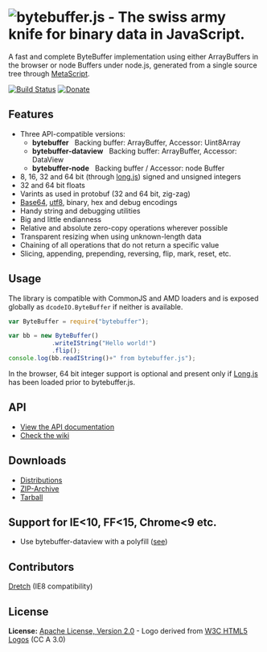 ![bytebuffer.js - The swiss army knife for binary data in JavaScript.](https://raw.github.com/dcodeIO/bytebuffer.js/master/bytebuffer.png)
======================================
A fast and complete ByteBuffer implementation using either ArrayBuffers in the browser or node Buffers under node.js,
generated from a single source tree through [MetaScript](https://github.com/dcodeIO/MetaScript).

[![Build Status](https://travis-ci.org/dcodeIO/bytebuffer.js.svg?branch=master)](https://travis-ci.org/dcodeIO/bytebuffer.js)
[![Donate](https://raw.githubusercontent.com/dcodeIO/bytebuffer.js/master/donate.png)](https://www.paypal.com/cgi-bin/webscr?cmd=_donations&business=dcode%40dcode.io&item_name=%3C3%20bytebuffer.js)

Features
--------
* Three API-compatible versions:
  * **bytebuffer** &nbsp; Backing buffer: ArrayBuffer, Accessor: Uint8Array
  * **bytebuffer-dataview** &nbsp; Backing buffer: ArrayBuffer, Accessor: DataView
  * **bytebuffer-node** &nbsp; Backing buffer / Accessor: node Buffer
* 8, 16, 32 and 64 bit (through [long.js](https://github.com/dcodeIO/long.js)) signed and unsigned integers
* 32 and 64 bit floats
* Varints as used in protobuf (32 and 64 bit, zig-zag)
* [Base64](https://github.com/dcodeIO/lxiv), [utf8](https://github.com/dcodeIO/utfx), binary, hex and debug encodings
* Handy string and debugging utilities
* Big and little endianness
* Relative and absolute zero-copy operations wherever possible
* Transparent resizing when using unknown-length data
* Chaining of all operations that do not return a specific value
* Slicing, appending, prepending, reversing, flip, mark, reset, etc.

Usage
-----
The library is compatible with CommonJS and AMD loaders and is exposed globally as `dcodeIO.ByteBuffer` if neither is
available.

```javascript
var ByteBuffer = require("bytebuffer");

var bb = new ByteBuffer()
            .writeIString("Hello world!")
            .flip();
console.log(bb.readIString()+" from bytebuffer.js");
```

In the browser, 64 bit integer support is optional and present only if [Long.js](https://github.com/dcodeIO/long.js) has
been loaded prior to bytebuffer.js.

API
---
* [View the API documentation](https://github.com/dcodeIO/bytebuffer.js/wiki/API)
* [Check the wiki](https://github.com/dcodeIO/bytebuffer.js/wiki)

Downloads
---------
* [Distributions](https://github.com/dcodeIO/bytebuffer.js/tree/master/dist)
* [ZIP-Archive](https://github.com/dcodeIO/bytebuffer.js/archive/master.zip)
* [Tarball](https://github.com/dcodeIO/bytebuffer.js/tarball/master)

Support for IE<10, FF<15, Chrome<9 etc.
---------------------------------------
* Use bytebuffer-dataview with a polyfill ([see](https://github.com/dcodeIO/bytebuffer.js/tree/master/dist))

Contributors
------------
[Dretch](https://github.com/Dretch) (IE8 compatibility)

License
-------
**License:** [Apache License, Version 2.0](http://www.apache.org/licenses/LICENSE-2.0.html) - Logo derived from [W3C HTML5 Logos](http://www.w3.org/html/logo/) (CC A 3.0)
